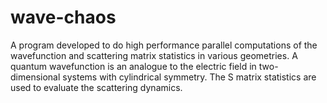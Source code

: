 # wave-chaos

A program developed to do high performance parallel computations of the wavefunction and scattering matrix statistics in various geometries. A quantum wavefunction is an analogue to the electric field in two-dimensional systems with cylindrical symmetry. The S matrix statistics are used to evaluate the scattering dynamics.
